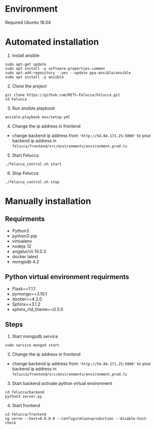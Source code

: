 # Environment
Required Ubuntu 18.04

# Automated installation
1. Install ansible
```
sudo apt-get update
sudo apt install -y software-properties-common
sudo apt-add-repository --yes --update ppa:ansible/ansible
sudo apt install -y ansible
```

2. Clone the project
```
git clone https://github.com/MITS-Felucca/Felucca.git
cd Felucca
```

3. Run ansible playbook
```
ansible-playbook env/setup.yml
```

4. Change the ip address in frontend

- change backend ip address from ```'http://54.84.171.25:5000'``` to your backend ip address in ```felucca/frontend/src/environments/environment.prod.ts```

5. Start Felucca
```
./felucca_control.sh start
```

6. Stop Felucca
```
./felucca_control.sh stop
```

# Manually installation
## Requirments
- Python3
- python3-pip
- virtualenv
- nodejs 12
- angalur/cli 10.0.3
- docker latest
- mongodb 4.2

## Python virtual environment requirments
- Flask==1.1.1
- pymongo==3.10.1
- docker==4.2.0
- Sphinx==3.1.2
- sphinx_rtd_theme==0.5.0

## Steps

1. Start mongodb service
```
sudo service mongod start
```

2. Change the ip address in frontend

- change backend ip address from ```'http://54.84.171.25:5000'``` to your backend ip address in ```felucca/frontend/src/environments/environment.prod.ts```


3. Start backend
activate python virtual environment
```
cd felucca/backend
python3 server.py
```

4. Start frontend
```
cd felucca/frontend
ng serve --host=0.0.0.0 --configuration=production --disable-host-check
```
